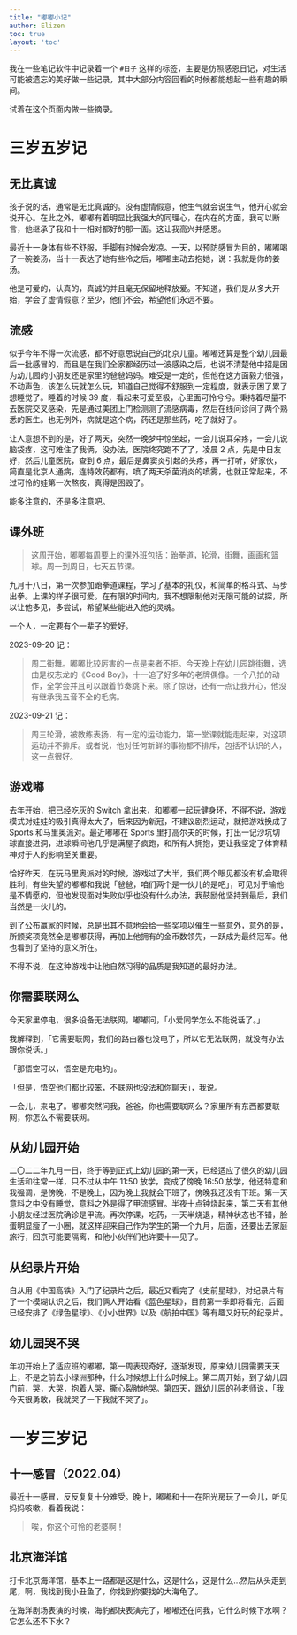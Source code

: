 ```yaml
---
title: "嘟嘟小记"
author: Elizen
toc: true
layout: 'toc'
---
```


我在一些笔记软件中记录着一个 `#日子` 这样的标签，主要是仿照感恩日记，对生活可能被遗忘的美好做一些记录，其中大部分内容回看的时候都能想起一些有趣的瞬间。

试着在这个页面内做一些摘录。

# 三岁五岁记

## 无比真诚

孩子说的话，通常是无比真诚的。没有虚情假意，他生气就会说生气，他开心就会说开心。在此之外，嘟嘟有着明显比我强大的同理心，在内在的方面，我可以断言，他继承了我和十一相对都好的那一面。这让我高兴并感恩。

最近十一身体有些不舒服，手脚有时候会发凉。一天，以预防感冒为目的，嘟嘟喝了一碗姜汤，当十一表达了她有些冷之后，嘟嘟主动去抱她，说：我就是你的姜汤。

他是可爱的，认真的，真诚的并且毫无保留地释放爱。不知道，我们是从多大开始，学会了虚情假意？至少，他们不会，希望他们永远不要。

## 流感

似乎今年不得一次流感，都不好意思说自己的北京儿童。嘟嘟还算是整个幼儿园最后一批感冒的，而且是在我们全家都经历过一波感染之后，也说不清楚他中招是因为幼儿园的小朋友还是家里的爸爸妈妈。难受是一定的，但他在这方面毅力很强，不动声色，该怎么玩就怎么玩，知道自己觉得不舒服到一定程度，就表示困了累了想睡觉了。睡着的时候 39 度，看起来可爱至极，心里面可怜兮兮。秉持着尽量不去医院交叉感染，先是通过美团上门检测测了流感病毒，然后在线问诊问了两个熟悉的医生。也无例外，病就是这个病，药还是那些药，吃了就好了。

让人意想不到的是，好了两天，突然一晚梦中惊坐起，一会儿说耳朵疼，一会儿说脑袋疼，这可难住了我俩，没办法，医院终究跑不了了，凌晨 2 点，先是中日友好，然后儿童医院，查到 6 点，最后是鼻窦炎引起的头疼，再一打听，好家伙，简直是北京人通病，连特效药都有。喷了两天杀菌消炎的喷雾，也就正常起来，不过可怜的娃第一次熬夜，真得是困毁了。

能多注意的，还是多注意吧。

## 课外班

> 这周开始，嘟嘟每周要上的课外班包括：跆拳道，轮滑，街舞，画画和篮球。周一到周日，七天五节课。

九月十八日，第一次参加跆拳道课程，学习了基本的礼仪，和简单的格斗式、马步出拳。上课的样子很可爱。在有限的时间内，我不想限制他对无限可能的试探，所以让他多见，多尝试，希望某些能进入他的灵魂。

一个人，一定要有个一辈子的爱好。

2023-09-20 记：

> 周二街舞。嘟嘟比较厉害的一点是来者不拒。今天晚上在幼儿园跳街舞，选曲是权志龙的《Good Boy》，十一追了好多年的老牌偶像。一个八拍的动作，全学会并且可以跟着节奏跳下来。除了惊讶，还有一点让我开心，他没有继承我五音不全的毛病。

2023-09-21 记：

> 周三轮滑，被教练表扬，有一定的运动能力，第一堂课就能走起来，对这项运动并不排斥。或者说，他对任何新鲜的事物都不排斥，包括不认识的人，这一点很好。

## 游戏嘟

去年开始，把已经吃灰的 Switch 拿出来，和嘟嘟一起玩健身环，不得不说，游戏模式对娃娃的吸引真得太大了，后来因为新冠，不建议剧烈运动，就把游戏换成了 Sports 和马里奥派对。最近嘟嘟在 Sports 里打高尔夫的时候，打出一记沙坑切球直接进洞，进球瞬间他几乎是满屋子疯跑，和所有人拥抱，更让我坚定了体育精神对于人的影响至关重要。

恰好昨天，在玩马里奥派对的时候，游戏过了大半，我们两个眼见都没有机会取得胜利，有些失望的嘟嘟和我说「爸爸，咱们两个是一伙儿的是吧」，可见对于输他是不情愿的，但他发现面对失败似乎也没有什么办法，我鼓励他坚持到最后，我们当然是一伙儿的。

到了公布赢家的时候，总是出其不意地会给一些奖项以催生一些意外，意外的是，所颁奖项竟然全是嘟嘟获得，再加上他拥有的金币数领先，一跃成为最终冠军。他也看到了坚持的意义所在。

不得不说，在这种游戏中让他自然习得的品质是我知道的最好办法。

## 你需要联网么

今天家里停电，很多设备无法联网，嘟嘟问，「小爱同学怎么不能说话了。」

我解释到，「它需要联网，我们的路由器也没电了，所以它无法联网，就没有办法跟你说话。」

「那悟空可以，悟空是充电的」。

「但是，悟空他们都比较笨，不联网也没法和你聊天」，我说。

一会儿，来电了。嘟嘟突然问我，爸爸，你也需要联网么？家里所有东西都要联网，你怎么不需要联网。

## 从幼儿园开始

二〇二二年九月一日，终于等到正式上幼儿园的第一天，已经适应了很久的幼儿园生活和往常一样，只不过从中午 11:50 放学，变成了傍晚 16:50 放学，他还特意和我强调，是傍晚，不是晚上，因为晚上我就会下班了，傍晚我还没有下班。第一天意料之中没有睡觉，意料之外是得了甲流感冒。半夜十点钟烧起来，第二天有其他小朋友经过医院确诊是甲流。再次停课，吃药，一天半烧退，精神状态也不错，脸蛋明显瘦了一小圈，就这样迎来自己作为学生的第一个九月，后面，还要出去家庭旅行，回京可能要隔离，和他小伙伴们也许要十一见了。

## 从纪录片开始

自从用《中国高铁》入门了纪录片之后，最近又看完了《史前星球》，对纪录片有了一个模糊认识之后，我们俩人开始看《蓝色星球》，目前第一季即将看完，后面已经安排了《绿色星球》、《小小世界》以及《航拍中国》等有趣又好玩的纪录片。

## 幼儿园哭不哭

年初开始上了适应班的嘟嘟，第一周表现奇好，逐渐发现，原来幼儿园需要天天上，不是之前去小绿洲那种，什么时候想上什么时候上。第二周开始，到了幼儿园门前，哭，大哭，抱着人哭，撕心裂肺地哭。第四天，跟幼儿园的孙老师说，「我今天很勇敢，我就哭了一下我就不哭了」。

# 一岁三岁记

## 十一感冒（2022.04）

最近十一感冒，反反复复十分难受。晚上，嘟嘟和十一在阳光房玩了一会儿，听见妈妈咳嗽，看着我说：

> 唉，你这个可怜的老婆啊！

## 北京海洋馆

打卡北京海洋馆，基本上一路都是这是什么，这是什么，这是什么…然后从头走到尾，啊，我找到我小丑鱼了，你找到你要找的大海龟了。

在海洋剧场表演的时候，海豹都快表演完了，嘟嘟还在问我，它什么时候下水啊？它怎么还不下水？